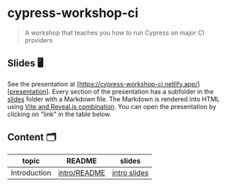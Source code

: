 # cypress-workshop-ci
> A workshop that teaches you how to run Cypress on major CI providers

## Slides 🖥

See the presentation at [https://cypress-workshop-ci.netlify.app/][presentation]. Every section of the presentation has a subfolder in the [slides](./slides) folder with a Markdown file. The Markdown is rendered into HTML using [Vite and Reveal.js combination](https://glebbahmutov.com/blog/reveal-vite/). You can open the presentation by clicking on "link" in the table below.

[presentation]: https://cypress-workshop-ci.netlify.app/

## Content 🗂

topic | README | slides
---|---|---
Introduction | [intro/README](./slides/intro/README.md) | [intro slides](https://cypress-workshop-ci.netlify.app/?p=intro)
